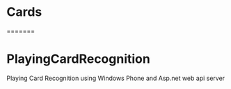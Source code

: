 
# Cards
=======
# PlayingCardRecognition
Playing Card Recognition using Windows Phone and Asp.net web api server

